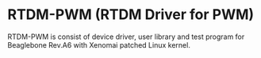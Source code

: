 RTDM-PWM (RTDM Driver for PWM)
========
RTDM-PWM is consist of device driver, user library and test program for Beaglebone Rev.A6 with Xenomai patched Linux kernel.
